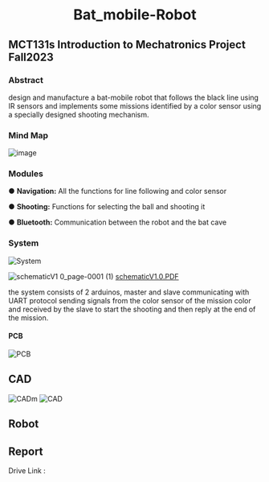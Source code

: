 <h1 align="center" id="title">Bat_mobile-Robot</h1>
  
## MCT131s Introduction to Mechatronics Project Fall2023

### Abstract
design and manufacture a bat-mobile robot that follows the black line using IR sensors and implements some missions identified by a color sensor  using a specially designed shooting mechanism.  

### Mind Map

![image](https://github.com/Omar61554/Bat_mobile-Robot/assets/114437079/25586027-01bb-42c4-b916-dabec1ae8848)


### Modules
● **Navigation:** All the functions for line following and color sensor 

● **Shooting:** Functions for selecting the ball and shooting it

● **Bluetooth:** Communication between the robot and the bat cave




### System

![System](https://github.com/Omar61554/Bat_mobile-Robot/assets/114437079/466e876e-9e68-4b9e-9c48-4a98797fab24)

![schematicV1 0_page-0001 (1)](https://github.com/Omar61554/Bat_mobile-Robot/assets/114437079/fbeecf82-4097-4d06-b255-15d18dc45aba)
[schematicV1.0.PDF](https://github.com/Omar61554/Bat_mobile-Robot/files/13831259/schematicV1.0.PDF)

the system consists of 2 arduinos, master and slave communicating with UART protocol sending signals from the color sensor of the mission color and received by the slave to start the shooting and then reply at the end of the mission.

#### PCB

![PCB](https://github.com/Omar61554/Bat_mobile-Robot/assets/114437079/ef86ced2-1949-4179-a3b5-4445c23ac6fb)


## CAD
![CADm](https://github.com/Omar61554/Bat_mobile-Robot/assets/114437079/43035af9-69d5-4ea2-8e87-4b0d64b671b6)
![CAD](https://github.com/Omar61554/Bat_mobile-Robot/assets/114437079/eaa91cad-d653-4726-8fce-6154ee88e2f3)


## Robot

## Report
Drive Link : 
